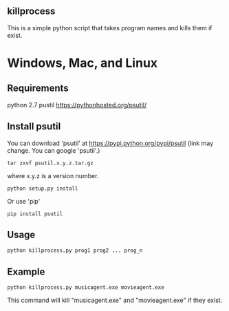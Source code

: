 ## killprocess

This is a simple python script that takes program names and kills them if exist.

# Windows, Mac, and Linux

## Requirements
python 2.7
pustil https://pythonhosted.org/psutil/

## Install psutil
You can download 'psutil' at https://pypi.python.org/pypi/psutil
(link may change. You can google 'psutil'.)

```
tar zxvf psutil.x.y.z.tar.gz

```
where x.y.z is a version number.

```
python setup.py install

```

Or use 'pip'

```
pip install psutil

```

## Usage

```
python killprocess.py prog1 prog2 ... prog_n

```
## Example

```
python killprocess.py musicagent.exe movieagent.exe

```
This command will kill "musicagent.exe" and "movieagent.exe" if they exist.
